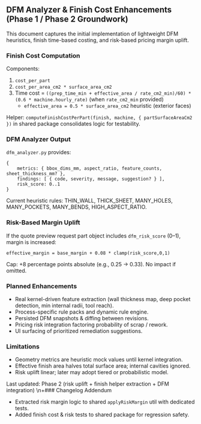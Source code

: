 ## DFM Analyzer & Finish Cost Enhancements (Phase 1 / Phase 2 Groundwork)

This document captures the initial implementation of lightweight DFM heuristics, finish time-based costing, and risk-based pricing margin uplift.

### Finish Cost Computation
Components:
1. `cost_per_part`
2. `cost_per_area_cm2 * surface_area_cm2`
3. Time cost = `((prep_time_min + effective_area / rate_cm2_min)/60) * (0.6 * machine.hourly_rate)` (when `rate_cm2_min` provided)
	 - `effective_area = 0.5 * surface_area_cm2` heuristic (exterior faces)

Helper: `computeFinishCostPerPart(finish, machine, { partSurfaceAreaCm2 })` in shared package consolidates logic for testability.

### DFM Analyzer Output
`dfm_analyzer.py` provides:
```
{
	metrics: { bbox_dims_mm, aspect_ratio, feature_counts, sheet_thickness_mm? },
	findings: [ { code, severity, message, suggestion? } ],
	risk_score: 0..1
}
```
Current heuristic rules: THIN_WALL, THICK_SHEET, MANY_HOLES, MANY_POCKETS, MANY_BENDS, HIGH_ASPECT_RATIO.

### Risk-Based Margin Uplift
If the quote preview request part object includes `dfm_risk_score` (0–1), margin is increased:
```
effective_margin = base_margin + 0.08 * clamp(risk_score,0,1)
```
Cap: +8 percentage points absolute (e.g., 0.25 -> 0.33). No impact if omitted.

### Planned Enhancements
- Real kernel-driven feature extraction (wall thickness map, deep pocket detection, min internal radii, tool reach).
- Process-specific rule packs and dynamic rule engine.
- Persisted DFM snapshots & diffing between revisions.
- Pricing risk integration factoring probability of scrap / rework.
- UI surfacing of prioritized remediation suggestions.

### Limitations
- Geometry metrics are heuristic mock values until kernel integration.
- Effective finish area halves total surface area; internal cavities ignored.
- Risk uplift linear; later may adopt tiered or probabilistic model.

Last updated: Phase 2 (risk uplift + finish helper extraction + DFM integration)
\n+### Changelog Addendum
- Extracted risk margin logic to shared `applyRiskMargin` util with dedicated tests.
- Added finish cost & risk tests to shared package for regression safety.
